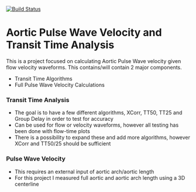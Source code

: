 [![Build Status](https://travis-ci.org/VoxleJ/AorticPulseWaveVelocity.svg?branch=master)](https://travis-ci.org/VoxleJ/AorticPulseWaveVelocity)
# Aortic Pulse Wave Velocity and Transit Time Analysis 

This is a project focused on calculating Aortic Pulse Wave velocity given flow velocity waveforms. This contains/will contain 2 major components.

  - Transit Time Algorithms
  - Full Pulse Wave Velocity Calculations

### Transit Time Analysis

  - The goal is to have a few different algorithms, XCorr, TT50, TT25 and Group Delay in order to test for accuracy
  - Can be used for flow or velocity waveforms, however all testing has been done with flow-time plots
  - There is a possibility to expand these and add more algorithms, however XCorr and TT50/25 should be sufficient

### Pulse Wave Velocity
  - This requires an external input of aortic arch/aortic length
  - For this project I measured full aortic and aortic arch length using a 3D centerline
